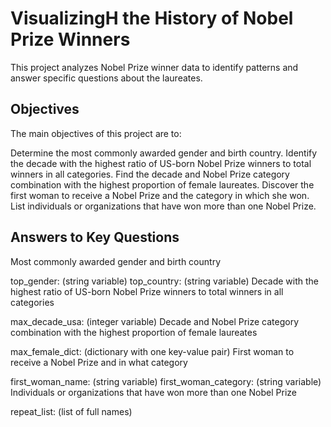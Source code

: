 # VisualizingH the History of Nobel Prize Winners
This project analyzes Nobel Prize winner data to identify patterns and answer specific questions about the laureates.

## Objectives
The main objectives of this project are to:

Determine the most commonly awarded gender and birth country.
Identify the decade with the highest ratio of US-born Nobel Prize winners to total winners in all categories.
Find the decade and Nobel Prize category combination with the highest proportion of female laureates.
Discover the first woman to receive a Nobel Prize and the category in which she won.
List individuals or organizations that have won more than one Nobel Prize.

## Answers to Key Questions
Most commonly awarded gender and birth country

top_gender: (string variable)
top_country: (string variable)
Decade with the highest ratio of US-born Nobel Prize winners to total winners in all categories

max_decade_usa: (integer variable)
Decade and Nobel Prize category combination with the highest proportion of female laureates

max_female_dict: (dictionary with one key-value pair)
First woman to receive a Nobel Prize and in what category

first_woman_name: (string variable)
first_woman_category: (string variable)
Individuals or organizations that have won more than one Nobel Prize

repeat_list: (list of full names)
